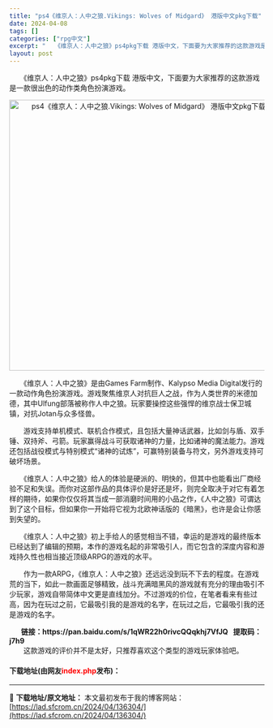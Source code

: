 ```yaml
---
title: "ps4《维京人：人中之狼.Vikings: Wolves of Midgard》 港版中文pkg下载"
date: 2024-04-08
tags: []
categories: ["rpg中文"]
excerpt: "　　《维京人：人中之狼》ps4pkg下载 港版中文，下面要为大家推荐的这款游戏是一款很出色的动作类角色扮演游戏。 　　《维京人：人中之狼》是由Games Farm制作、Kalypso Media Digital发行的一款动作角色扮演游戏。游戏聚焦维京人对抗巨人之战，作为人类世界的米德加德，其中Ulf&hellip;"
layout: post
---
```


 <p>　　《维京人：人中之狼》ps4pkg下载 港版中文，下面要为大家推荐的这款游戏是一款很出色的动作类角色扮演游戏。</p> <p align="center"><img border="0" src="https://lad.sfcrom.cn/wp-content/uploads/2024/04/20240408_66136f5abb8c5.webp" width="534" alt="ps4《维京人：人中之狼.Vikings: Wolves of Midgard》 港版中文pkg下载" /></p> <p>　　《维京人：人中之狼》是由Games Farm制作、Kalypso Media Digital发行的一款动作角色扮演游戏。游戏聚焦维京人对抗巨人之战，作为人类世界的米德加德，其中Ulfung部落被称作人中之狼。玩家要操控这些强悍的维京战士保卫城镇，对抗Jotan与众多怪兽。</p> <p>　　游戏支持单机模式、联机合作模式，且包括大量神话武器，比如剑与盾、双手锤、双持斧、弓箭。玩家赢得战斗可获取诸神的力量，比如诸神的魔法能力。游戏还包括战役模式与特别模式&ldquo;诸神的试炼&rdquo;，可赢特别装备与符文，另外游戏支持可破坏场景。</p> <p>　　《维京人：人中之狼》给人的体验是硬派的、明快的，但其中也能看出厂商经验不足和失误。而你对这部作品的具体评价是好还是坏，则完全取决于对它有着怎样的期待，如果你仅仅将其当成一部消磨时间用的小品之作，《人中之狼》可谓达到了这个目标，但如果你一开始将它视为北欧神话版的《暗黑》，也许是会让你感到失望的。</p> <p>　　《维京人：人中之狼》初上手给人的感觉相当不错，幸运的是游戏的最终版本已经达到了编辑的预期，本作的游戏名起的非常吸引人，而它包含的深度内容和游戏持久性也相当接近顶级ARPG的游戏的水平。</p> <p>　　作为一款ARPG，《维京人：人中之狼》还远远没到玩不下去的程度。在游戏荒的当下，如此一款画面足够精致，战斗充满暗黑风的游戏就有充分的理由吸引不少玩家，游戏自带简体中文更是直线加分。不过游戏的价位，在笔者看来有些过高，因为在玩过之前，它最吸引我的是游戏的名字，在玩过之后，它最吸引我的还是游戏的名字。</p> <p><strong>&nbsp; &nbsp; &nbsp; &nbsp;链接：https://pan.baidu.com/s/1qWR22h0rivcQQqkhj7VfJQ&nbsp; &nbsp;提取码：j7h9&nbsp;</strong><br />　　这款游戏的评价并不是太好，只推荐喜欢这个类型的游戏玩家体验吧。</p> <p><h4>下载地址(由网友<font color="red">index.php</font>发布)：</h4></p> 

---
📖 **下载地址/原文地址：** 本文最初发布于我的博客网站：[https://lad.sfcrom.cn/2024/04/136304/](https://lad.sfcrom.cn/2024/04/136304/)
